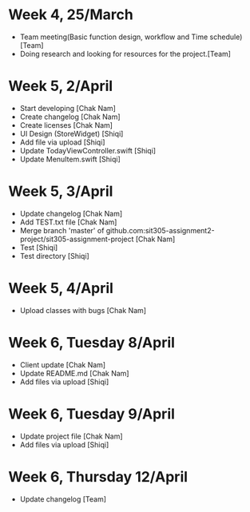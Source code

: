 # Week 4, 25/March
- Team meeting(Basic function design, workflow and Time schedule) [Team]
- Doing research and looking for resources for the project.[Team]

# Week 5, 2/April
- Start developing  [Chak Nam]
- Create changelog  [Chak Nam]
- Create licenses  [Chak Nam]
- UI Design (StoreWidget) [Shiqi]
- Add file via upload  [Shiqi]
- Update TodayViewController.swift [Shiqi]
- Update MenuItem.swift [Shiqi]

# Week 5, 3/April
- Update changelog  [Chak Nam]
- Add TEST.txt file  [Chak Nam]
- Merge branch 'master' of github.com:sit305-assignment2-project/sit305-assignment-project  [Chak Nam]
- Test  [Shiqi]
- Test directory  [Shiqi]

# Week 5, 4/April
- Upload classes with bugs  [Chak Nam]

# Week 6, Tuesday 8/April
- Client update  [Chak Nam]
- Update README.md  [Chak Nam]
- Add files via upload  [Shiqi]

# Week 6, Tuesday 9/April 
- Update project file  [Chak Nam]
- Add files via upload  [Shiqi]

# Week 6, Thursday 12/April 
- Update changelog  [Team]


